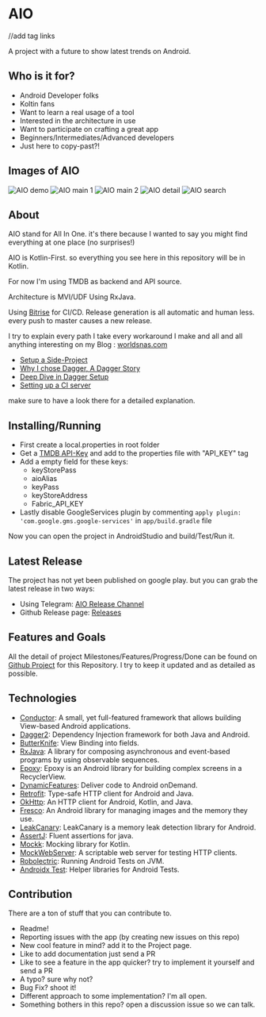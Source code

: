 # AIO
 
//add tag links
 
A project with a future to show latest trends on Android.

## Who is it for?

- Android Developer folks
- Koltin fans
- Want to learn a real usage of a tool
- Interested in the architecture in use
- Want to participate on crafting a great app
- Beginners/Intermediates/Advanced developers
- Just here to copy-past?! 

## Images of AIO

![AIO demo](../assets/AIO-demo.gif?raw=true)
![AIO main 1](../assets/AIO-main-1.png?raw=true)
![AIO main 2](../assets/AIO-main-2.png?raw=true)
![AIO detail](../assets/AIO-detail-1.png?raw=true)
![AIO search](../assets/AIO-search-1.png?raw=true)


## About

AIO stand for All In One. it's there because I wanted to say 
you might find everything at one place (no surprises!)

AIO is Kotlin-First. so everything you see here in this repository will be in Kotlin.

For now I'm using TMDB as backend and API source.

Architecture is MVI/UDF Using RxJava.

Using [Bitrise](https://www.bitrise.io/) for CI/CD. Release generation is all automatic and human less. every push to master causes a new release.

I try to explain every path I take every workaround I make and all and all anything interesting on my Blog : [worldsnas.com](https://worldsnas.com)
- [Setup a Side-Project](http://bit.ly/326Rm8a)
- [Why I chose Dagger, A Dagger Story](http://bit.ly/2Si0mD2)
- [Deep Dive in Dagger Setup](http://bit.ly/2JOGQu3)
- [Setting up a CI server](http://bit.ly/335AYFx)

make sure to have a look there for a detailed explanation.

## Installing/Running

- First create a local.properties in root folder
- Get a [TMDB API-Key](https://developers.themoviedb.org/3/getting-started/introduction) and add to the properties file with "API_KEY" tag
- Add a empty field for these keys: 
  - keyStorePass
  - aioAlias
  - keyPass
  - keyStoreAddress
  - Fabric_API_KEY
- Lastly disable GoogleServices plugin by commenting ```apply plugin: 'com.google.gms.google-services'``` in ```app/build.gradle``` file


Now you can open the project in AndroidStudio and build/Test/Run it.


## Latest Release

The project has not yet been published on google play. but you can grab the latest release in two ways:

- Using Telegram: [AIO Release Channel](https://t.me/AIO_release)
- Github Release page: [Releases](https://github.com/worldsnas/AIO/releases)


## Features and Goals

All the detail of project Milestones/Features/Progress/Done can be found on [Github Project](https://github.com/worldsnas/AIO/projects/1) for this Repository.
I try to keep it updated and as detailed as possible.


## Technologies

- [Conductor](https://www.bitrise.io/): A small, yet full-featured framework that allows building View-based Android applications. 
- [Dagger2](https://dagger.dev/users-guide): Dependency Injection framework for both Java and Android.
- [ButterKnife](https://github.com/JakeWharton/butterknife): View Binding into fields.
- [RxJava](https://github.com/ReactiveX/RxJava): A library for composing asynchronous and event-based programs by using observable sequences.
- [Epoxy](https://github.com/airbnb/epoxy): Epoxy is an Android library for building complex screens in a RecyclerView.
- [DynamicFeatures](https://developer.android.com/studio/projects/dynamic-delivery): Deliver code to Android onDemand.
- [Retrofit](https://github.com/square/retrofit): Type-safe HTTP client for Android and Java.
- [OkHttp](https://github.com/square/okhttp): An HTTP client for Android, Kotlin, and Java.
- [Fresco](https://github.com/facebook/fresco): An Android library for managing images and the memory they use.
- [LeakCanary](https://github.com/square/leakcanary): LeakCanary is a memory leak detection library for Android.
- [AssertJ](https://joel-costigliola.github.io/assertj/): Fluent assertions for java. 
- [Mockk](https://github.com/mockk/mockk): Mocking library for Kotlin.
- [MockWebServer](https://github.com/square/okhttp/tree/master/mockwebserver): A scriptable web server for testing HTTP clients.
- [Robolectric](http://robolectric.org/): Running Android Tests on JVM.
- [Androidx Test](https://developer.android.com/training/testing/): Helper libraries for Android Tests.

## Contribution

There are a ton of stuff that you can contribute to.

- Readme!
- Reporting issues with the app (by creating new issues on this repo)
- New cool feature in mind? add it to the Project page.
- Like to add documentation just send a PR
- Like to see a feature in the app quicker? try to implement it yourself and send a PR
- A typo? sure why not?
- Bug Fix? shoot it!
- Different approach to some implementation? I'm all open.
- Something bothers in this repo? open a discussion issue so we can talk.


